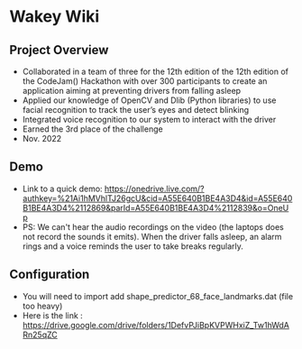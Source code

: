 # Wakey Wiki
## Project Overview
* Collaborated in a team of three for the 12th edition of the 12th edition of the CodeJam() Hackathon with over 300 participants to create an application aiming at preventing drivers from falling asleep
* Applied our knowledge of OpenCV and Dlib (Python libraries) to use facial recognition to track the user’s eyes and detect blinking
* Integrated voice recognition to our system to interact with the driver
* Earned the 3rd place of the challenge
* Nov. 2022

## Demo
* Link to a quick demo: 
https://onedrive.live.com/?authkey=%21Ai1hMVhlTJ26gcU&cid=A55E640B1BE4A3D4&id=A55E640B1BE4A3D4%2112869&parId=A55E640B1BE4A3D4%2112839&o=OneUp
* PS: We can't hear the audio recordings on the video (the laptops does not record the sounds it emits). When the driver falls asleep, an alarm rings and a voice reminds the user to take breaks regularly.


## Configuration
* You will need to import add shape_predictor_68_face_landmarks.dat (file too heavy)
* Here is the link : 
https://drive.google.com/drive/folders/1DefvPJiBpKVPWHxiZ_Tw1hWdARn25qZC




